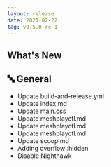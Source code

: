 ```yaml
---
layout: release
date: 2021-02-22
tag: v0.5.0-rc-1
---
```


## What's New
## 🔤 General
- Update build-and-release.yml
- Update index.md
- Update main.css
- Update meshplayctl.md
- Update meshplayctl.md
- Update meshplayctl.md
- Update scoop.md
- Adding overflow :hidden
- Disable Nighthawk
